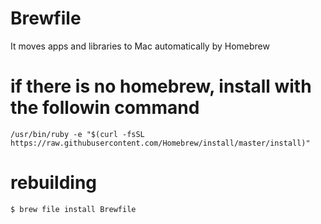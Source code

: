 # Brewfile

It moves apps and libraries to Mac automatically by Homebrew

# if there is no homebrew, install with the followin command
```
/usr/bin/ruby -e "$(curl -fsSL https://raw.githubusercontent.com/Homebrew/install/master/install)"
```
# rebuilding

```
$ brew file install Brewfile
```

